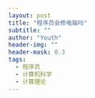 ```yaml
---
layout: post
title: "程序员会修电脑吗"
subtitle: ""
author: "Youth"
header-img: ""
header-mask: 0.3
tags:
  - 程序员
  - 计算机科学
  - 计算理论
---
```


>